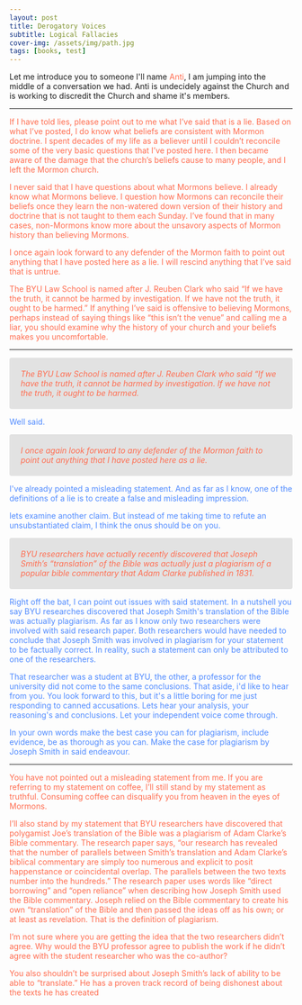 ```yaml
---
layout: post
title: Derogatory Voices
subtitle: Logical Fallacies
cover-img: /assets/img/path.jpg
tags: [books, test]
---
```



Let me introduce you to someone I'll name <span style="color:#ff6c4f">Anti</span>, I am jumping into the middle of a conversation we had.  Anti is undecidely against the Church and is working to discredit the Church and shame it's members.

<hr />

<p style="color:#ff6c4f">
If I have told lies, please point out to me what I’ve said that is a lie. Based on what I’ve posted, I do know what beliefs are consistent with Mormon doctrine. I spent decades of my life as a believer until I 
couldn’t reconcile some of the very basic questions that I’ve posted here. I then became aware of the 
damage that the church’s beliefs cause to many people, and I left the Mormon church.
</p>

<p style="color:#ff6c4f">
I never said that I have questions about what Mormons believe. I already know what Mormons believe. I 
question how Mormons can reconcile their beliefs once they learn the non-watered down version of their 
history and doctrine that is not taught to them each Sunday. I’ve found that in many cases, non-Mormons 
know more about the unsavory aspects of Mormon history than believing Mormons.
</p>

<p style="color:#ff6c4f">
I once again look forward to any defender of the Mormon faith to point out anything that I have posted here as a lie. I will rescind anything that I’ve said that is untrue.
</p>

<p style="color:#ff6c4f">
The BYU Law School is named after J. Reuben Clark who said “If we have the truth, it cannot be harmed by investigation. If we have not the truth, it ought to be harmed.” If anything I’ve said is offensive to 
believing Mormons, perhaps instead of saying things like “this isn’t the venue” and calling me a liar, 
you should examine why the history of your church and your beliefs makes you uncomfortable.
</p>

<hr>

<div style="background-color: #e2e2e2;padding: 20px;border-radius: 4px;font-style: italic;">
    <span style="color:#ff6c4f">The BYU Law School is named after J. Reuben Clark who said “If we have the truth, it cannot be harmed by investigation. If we have not the truth, it ought to be harmed.</span>
</div>

<p style="color:#4f8aff">Well said.</p>

<div style="background-color: #e2e2e2;padding: 20px;border-radius: 4px;font-style: italic;">
    <span style="color:#ff6c4f">I once again look forward to any defender of the Mormon faith to point out anything that I have posted here as a lie.</span>
</div>

<p style="color:#4f8aff">I've already pointed a misleading statement. And as far as I know, one of the definitions of a lie is to create a false and misleading impression.</p>

<p style="color:#4f8aff">lets examine another claim. But instead of me taking time to refute an unsubstantiated claim, I think the onus should be on you.</p>

<div style="background-color: #e2e2e2;padding: 20px;border-radius: 4px;font-style: italic;">
    <span style="color:#ff6c4f">BYU researchers have actually recently discovered that Joseph Smith’s “translation” of the Bible was actually just a plagiarism of a popular bible commentary that Adam Clarke published in 1831.</span>
</div>


<p style="color:#4f8aff">Right off the bat, I can point out issues with said statement. In a nutshell you say BYU researches discovered that Joseph Smith's translation of the Bible was actually plagiarism. As far as I know only two researchers were involved with said research paper. Both researchers would have needed to conclude that Joseph Smith was involved in plagiarism for your statement to be factually correct. In reality, such a statement can only be attributed to one of the researchers.</p>

<p style="color:#4f8aff">That researcher was a student at BYU, the other, a professor for the university did not come to the same conclusions. That aside, i'd like to hear from you. You look forward to this, but it's a little boring for me just responding to canned accusations. Lets hear your analysis, your reasoning's and conclusions. Let your independent voice come through.</p>

<p style="color:#4f8aff">In your own words make the best case you can for plagiarism, include evidence, be as thorough as you can. Make the case for plagiarism by Joseph Smith in said endeavour.</p>

<hr>

<p style="color:#ff6c4f">
You have not pointed out a misleading statement from me. If you are referring to my statement on coffee, I’ll still stand by my statement as truthful. Consuming coffee can disqualify you from heaven in the eyes of Mormons.
</p>


<p style="color:#ff6c4f">
I’ll also stand by my statement that BYU researchers have discovered that polygamist Joe’s translation of the Bible was a plagiarism of Adam Clarke’s Bible commentary. The research paper says, “our research has revealed that the number of parallels between Smith’s translation and Adam Clarke’s biblical commentary are simply too numerous and explicit to posit happenstance or coincidental overlap. The parallels between the two texts number into the hundreds.” The research paper uses words like “direct borrowing” and “open reliance” when describing how Joseph Smith used the Bible commentary. Joseph relied on the Bible commentary to create his own “translation” of the Bible and then passed the ideas off as his own; or at least as revelation. That is the definition of plagiarism.
</p>

<p style="color:#ff6c4f">
I’m not sure where you are getting the idea that the two researchers didn’t agree. Why would the BYU professor agree to publish the work if he didn’t agree with the student researcher who was the co-author?
</p>

<p style="color:#ff6c4f">
You also shouldn’t be surprised about Joseph Smith’s lack of ability to be able to “translate.” He has a proven track record of being dishonest about the texts he has created
</p>
















